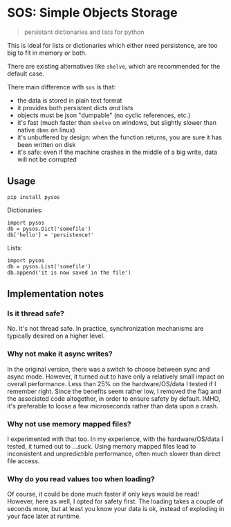 SOS: Simple Objects Storage
===========================

> persistant dictionaries and lists for python

This is ideal for lists or dictionaries which either need persistence,
are too big to fit in memory or both.

There are existing alternatives like `shelve`, which are recommended for the default case.

There main difference with `sos` is that:

- the data is stored in plain text format
- it provides both persistent dicts *and* lists
- objects must be json "dumpable" (no cyclic references, etc.)
- it's fast (much faster than `shelve` on windows, but slightly slower than native `dbms` on linux)
- it's unbuffered by design: when the function returns, you are sure it has been written on disk
- it's safe: even if the machine crashes in the middle of a big write, data will not be corrupted

Usage
-----

`pip install pysos`

Dictionaries:
```
import pysos
db = pysos.Dict('somefile')
db['hello'] = 'persistence!'
```

Lists:
```
import pysos
db = pysos.List('somefile')
db.append('it is now saved in the file')
```


Implementation notes
--------------------

### Is it thread safe?

No. It's not thread safe.
In practice, synchronization mechanisms are typically desired on a higher level.

### Why not make it async writes?

In the original version, there was a switch to choose between sync and async mode.
However, it turned out to have only a relatively small impact on overall performance.
Less than 25% on the hardware/OS/data I tested if I remember right.
Since the benefits seem rather low, I removed the flag and the associated code altogether, 
in order to ensure safety by default.
IMHO, it's preferable to loose a few microseconds rather than data upon a crash.


### Why not use memory mapped files?

I experimented with that too. In my experience, with the hardware/OS/data I tested,
it turned out to ...*suck*. Using memory mapped files lead to inconsistent and unpredictible performance,
often much slower than direct file access.


### Why do you read values too when loading?

Of course, it could be done much faster if only keys would be read!
However, here as well, I opted for safety first.
The loading takes a couple of seconds more, but at least you know your data is ok,
instead of exploding in your face later at runtime.